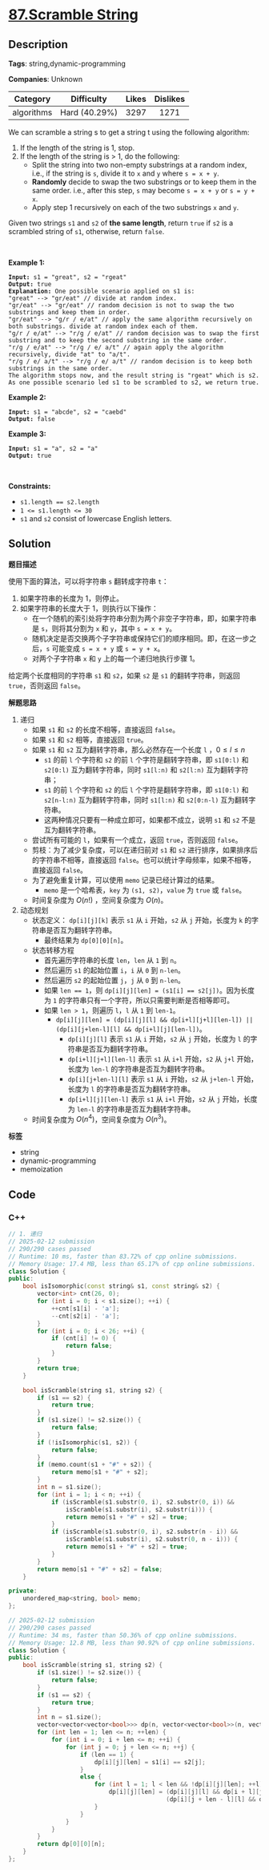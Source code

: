 # [87.Scramble String](https://leetcode.com/problems/scramble-string/description/)

## Description

**Tags**: string,dynamic-programming

**Companies**: Unknown

|  Category  |  Difficulty   | Likes | Dislikes |
| :--------: | :-----------: | :---: | :------: |
| algorithms | Hard (40.29%) | 3297  |   1271   |

<p>We can scramble a string s to get a string t using the following algorithm:</p>
<ol>
  <li>If the length of the string is 1, stop.</li>
  <li>If the length of the string is &gt; 1, do the following:
  <ul>
    <li>Split the string into two non-empty substrings at a random index, i.e., if the string is <code>s</code>, divide it to <code>x</code> and <code>y</code> where <code>s = x + y</code>.</li>
    <li><strong>Randomly</strong>&nbsp;decide to swap the two substrings or to keep them in the same order. i.e., after this step, <code>s</code> may become <code>s = x + y</code> or <code>s = y + x</code>.</li>
    <li>Apply step 1 recursively on each of the two substrings <code>x</code> and <code>y</code>.</li>
  </ul>
  </li>
</ol>
<p>Given two strings <code>s1</code> and <code>s2</code> of <strong>the same length</strong>, return <code>true</code> if <code>s2</code> is a scrambled string of <code>s1</code>, otherwise, return <code>false</code>.</p>
<p>&nbsp;</p>
<p><strong class="example">Example 1:</strong></p>
<pre><code><strong>Input:</strong> s1 = &quot;great&quot;, s2 = &quot;rgeat&quot;
<strong>Output:</strong> true
<strong>Explanation:</strong> One possible scenario applied on s1 is:
&quot;great&quot; --&gt; &quot;gr/eat&quot; // divide at random index.
&quot;gr/eat&quot; --&gt; &quot;gr/eat&quot; // random decision is not to swap the two substrings and keep them in order.
&quot;gr/eat&quot; --&gt; &quot;g/r / e/at&quot; // apply the same algorithm recursively on both substrings. divide at random index each of them.
&quot;g/r / e/at&quot; --&gt; &quot;r/g / e/at&quot; // random decision was to swap the first substring and to keep the second substring in the same order.
&quot;r/g / e/at&quot; --&gt; &quot;r/g / e/ a/t&quot; // again apply the algorithm recursively, divide &quot;at&quot; to &quot;a/t&quot;.
&quot;r/g / e/ a/t&quot; --&gt; &quot;r/g / e/ a/t&quot; // random decision is to keep both substrings in the same order.
The algorithm stops now, and the result string is &quot;rgeat&quot; which is s2.
As one possible scenario led s1 to be scrambled to s2, we return true.</code></pre>
<p><strong class="example">Example 2:</strong></p>
<pre><code><strong>Input:</strong> s1 = &quot;abcde&quot;, s2 = &quot;caebd&quot;
<strong>Output:</strong> false</code></pre>
<p><strong class="example">Example 3:</strong></p>
<pre><code><strong>Input:</strong> s1 = &quot;a&quot;, s2 = &quot;a&quot;
<strong>Output:</strong> true</code></pre>
<p>&nbsp;</p>
<p><strong>Constraints:</strong></p>
<ul>
  <li><code>s1.length == s2.length</code></li>
  <li><code>1 &lt;= s1.length &lt;= 30</code></li>
  <li><code>s1</code> and <code>s2</code> consist of lowercase English letters.</li>
</ul>

## Solution

**题目描述**

使用下面的算法，可以将字符串 `s` 翻转成字符串 `t`：

1. 如果字符串的长度为 1，则停止。
2. 如果字符串的长度大于 1，则执行以下操作：
   - 在一个随机的索引处将字符串分割为两个非空子字符串，即，如果字符串是 `s`，则将其分割为 `x` 和 `y`，其中 `s = x + y`。
   - 随机决定是否交换两个子字符串或保持它们的顺序相同。即，在这一步之后，`s` 可能变成 `s = x + y` 或 `s = y + x`。
   - 对两个子字符串 `x` 和 `y` 上的每一个递归地执行步骤 1。

给定两个长度相同的字符串 `s1` 和 `s2`，如果 `s2` 是 `s1` 的翻转字符串，则返回 `true`，否则返回 `false`。

**解题思路**

1. 递归
   - 如果 `s1` 和 `s2` 的长度不相等，直接返回 `false`。
   - 如果 `s1` 和 `s2` 相等，直接返回 `true`。
   - 如果 `s1` 和 `s2` 互为翻转字符串，那么必然存在一个长度 `l` ，$0 \le l \le n$
     - `s1` 的前 `l` 个字符和 `s2` 的前 `l` 个字符是翻转字符串，即 `s1[0:l)` 和 `s2[0:l)` 互为翻转字符串，同时 `s1[l:n)` 和 `s2[l:n)` 互为翻转字符串；
     - `s1` 的前 `l` 个字符和 `s2` 的后 `l` 个字符是翻转字符串，即 `s1[0:l)` 和 `s2[n-l:n)` 互为翻转字符串，同时 `s1[l:n)` 和 `s2[0:n-l)` 互为翻转字符串。
     - 这两种情况只要有一种成立即可，如果都不成立，说明 `s1` 和 `s2` 不是互为翻转字符串。
   - 尝试所有可能的 `l`，如果有一个成立，返回 `true`，否则返回 `false`。
   - 剪枝：为了减少复杂度，可以在递归前对 `s1` 和 `s2` 进行排序，如果排序后的字符串不相等，直接返回 `false`。也可以统计字母频率，如果不相等，直接返回 `false`。
   - 为了避免重复计算，可以使用 `memo` 记录已经计算过的结果。
     - `memo` 是一个哈希表，`key` 为 `(s1, s2)`，`value` 为 `true` 或 `false`。
   - 时间复杂度为 $O(n!)$ ，空间复杂度为 $O(n)$。
2. 动态规划
   - 状态定义： `dp[i][j][k]` 表示 `s1` 从 `i` 开始，`s2` 从 `j` 开始，长度为 `k` 的字符串是否互为翻转字符串。
     - 最终结果为 `dp[0][0][n]`。
   - 状态转移方程
     - 首先遍历字符串的长度 `len`，`len` 从 `1` 到 `n`。
     - 然后遍历 `s1` 的起始位置 `i`，`i` 从 `0` 到 `n-len`。
     - 然后遍历 `s2` 的起始位置 `j`，`j` 从 `0` 到 `n-len`。
     - 如果 `len == 1`，则 `dp[i][j][len] = (s1[i] == s2[j])`。因为长度为 `1` 的字符串只有一个字符，所以只需要判断是否相等即可。
     - 如果 `len > 1`，则遍历 `l`，`l` 从 `1` 到 `len-1`。
       - `dp[i][j][len] = (dp[i][j][l] && dp[i+l][j+l][len-l]) || (dp[i][j+len-l][l] && dp[i+l][j][len-l])`。
         - `dp[i][j][l]` 表示 `s1` 从 `i` 开始，`s2` 从 `j` 开始，长度为 `l` 的字符串是否互为翻转字符串。
         - `dp[i+l][j+l][len-l]` 表示 `s1` 从 `i+l` 开始，`s2` 从 `j+l` 开始，长度为 `len-l` 的字符串是否互为翻转字符串。
         - `dp[i][j+len-l][l]` 表示 `s1` 从 `i` 开始，`s2` 从 `j+len-l` 开始，长度为 `l` 的字符串是否互为翻转字符串。
         - `dp[i+l][j][len-l]` 表示 `s1` 从 `i+l` 开始，`s2` 从 `j` 开始，长度为 `len-l` 的字符串是否互为翻转字符串。
   - 时间复杂度为 $O(n^4)$，空间复杂度为 $O(n^3)$。

**标签**

- string
- dynamic-programming
- memoization

<!-- code start -->
## Code

### C++

```cpp
// 1. 递归
// 2025-02-12 submission
// 290/290 cases passed
// Runtime: 10 ms, faster than 83.72% of cpp online submissions.
// Memory Usage: 17.4 MB, less than 65.17% of cpp online submissions.
class Solution {
public:
    bool isIsomorphic(const string& s1, const string& s2) {
        vector<int> cnt(26, 0);
        for (int i = 0; i < s1.size(); ++i) {
            ++cnt[s1[i] - 'a'];
            --cnt[s2[i] - 'a'];
        }
        for (int i = 0; i < 26; ++i) {
            if (cnt[i] != 0) {
                return false;
            }
        }
        return true;
    }

    bool isScramble(string s1, string s2) {
        if (s1 == s2) {
            return true;
        }
        if (s1.size() != s2.size()) {
            return false;
        }
        if (!isIsomorphic(s1, s2)) {
            return false;
        }
        if (memo.count(s1 + "#" + s2)) {
            return memo[s1 + "#" + s2];
        }
        int n = s1.size();
        for (int i = 1; i < n; ++i) {
            if (isScramble(s1.substr(0, i), s2.substr(0, i)) &&
                isScramble(s1.substr(i), s2.substr(i))) {
                return memo[s1 + "#" + s2] = true;
            }
            if (isScramble(s1.substr(0, i), s2.substr(n - i)) &&
                isScramble(s1.substr(i), s2.substr(0, n - i))) {
                return memo[s1 + "#" + s2] = true;
            }
        }
        return memo[s1 + "#" + s2] = false;
    }

private:
    unordered_map<string, bool> memo;
};
```

```cpp
// 2025-02-12 submission
// 290/290 cases passed
// Runtime: 34 ms, faster than 50.36% of cpp online submissions.
// Memory Usage: 12.8 MB, less than 90.92% of cpp online submissions.
class Solution {
public:
    bool isScramble(string s1, string s2) {
        if (s1.size() != s2.size()) {
            return false;
        }
        if (s1 == s2) {
            return true;
        }
        int n = s1.size();
        vector<vector<vector<bool>>> dp(n, vector<vector<bool>>(n, vector<bool>(n + 1, false)));
        for (int len = 1; len <= n; ++len) {
            for (int i = 0; i + len <= n; ++i) {
                for (int j = 0; j + len <= n; ++j) {
                    if (len == 1) {
                        dp[i][j][len] = s1[i] == s2[j];
                    }
                    else {
                        for (int l = 1; l < len && !dp[i][j][len]; ++l) {
                            dp[i][j][len] = (dp[i][j][l] && dp[i + l][j + l][len - l]) ||
                                            (dp[i][j + len - l][l] && dp[i + l][j][len - l]);
                        }
                    }
                }
            }
        }
        return dp[0][0][n];
    }
};
```

<!-- code end -->

